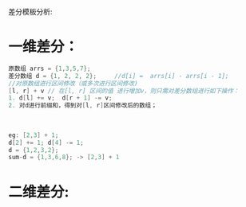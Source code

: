 差分模板分析:



# 一维差分：

```java
原数组 arrs = {1,3,5,7};
差分数组 d = {1, 2, 2, 2};     //d[i] =  arrs[i] - arrs[i - 1];
//对原数组进行区间修改（或多次进行区间修改) 
[l, r] + v // 在[l, r] 区间的值 进行增加v，则只需对差分数组进行如下操作：
1. d[l] += v;  d[r + 1] -= v;
2. 对d进行前缀和，得到对[l, r]区间修改后的数组；
    
    
    
eg: [2,3] + 1;
d[2] += 1; d[4] -= 1;
d = {1,2,3,2};
sum-d = {1,3,6,8}; -> [2,3] + 1
```



# 二维差分:

```java
```

